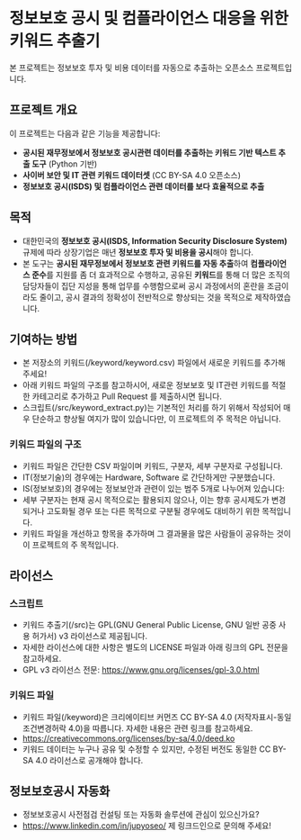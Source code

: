 # 정보보호 공시 및 컴플라이언스 대응을 위한 키워드 추출기
본 프로젝트는 정보보호 투자 및 비용 데이터를 자동으로 추출하는 오픈소스 프로젝트입니다.

## 프로젝트 개요  
이 프로젝트는 다음과 같은 기능을 제공합니다:  
- **공시된 재무정보에서 정보보호 공시관련 데이터를 추출하는 키워드 기반 텍스트 추출 도구** (Python 기반)  
- **사이버 보안 및 IT 관련 키워드 데이터셋** (CC BY-SA 4.0 오픈소스)  
- **정보보호 공시(ISDS) 및 컴플라이언스 관련 데이터를 보다 효율적으로 추출**  

## 목적
- 대한민국의 **정보보호 공시(ISDS, Information Security Disclosure System)** 규제에 따라 상장기업은 매년 **정보보호 투자 및 비용을 공시**해야 합니다.  
- 본 도구는 **공시된 재무정보에서 정보보호 관련 키워드를 자동 추출**하여 **컴플라이언스 준수**를 지원를 좀 더 효과적으로 수행하고, 공유된 **키워드**를 통해 더 많은 조직의 담당자들이 집단 지성을 통해 업무를 수행함으로써 공시 과정에서의 혼란을 조금이라도 줄이고, 공시 결과의 정확성이 전반적으로 향상되는 것을 목적으로 제작하였습니다.

## 기여하는 방법
- 본 저장소의 키워드(/keyword/keyword.csv) 파일에서 새로운 키워드를 추가해 주세요!
- 아래 키워드 파일의 구조를 참고하시어, 새로운 정보보호 및 IT관련 키워드를 적절한 카테고리로 추가하고 Pull Request 를 제출하시면 됩니다.
- 스크립트(/src/keyword_extract.py)는 기본적인 처리를 하기 위해서 작성되어 매우 단순하고 향상될 여지가 많이 있습니다만, 이 프로젝트의 주 목적은 아닙니다.

### 키워드 파일의 구조
- 키워드 파일은 간단한 CSV 파일이며 키워드, 구분자, 세부 구분자로 구성됩니다.
- IT(정보기술)의 경우에는 Hardware, Software 로 간단하게만 구분했습니다.
- IS(정보보호)의 경우에는 정보보안과 관련이 있는 범주 5개로 나누어져 있습니다:
- 세부 구분자는 현재 공시 목적으로는 활용되지 않으나, 이는 향후 공시제도가 변경되거나 고도화될 경우 또는 다른 목적으로 구분될 경우에도 대비하기 위한 목적입니다.
- 키워드 파일을 개선하고 항목을 추가하며 그 결과물을 많은 사람들이 공유하는 것이 이 프로젝트의 주 목적입니다.

## 라이선스

### 스크립트
- 키워드 추출기(/src)는 GPL(GNU General Public License, GNU 일반 공중 사용 허가서) v3 라이선스로 제공됩니다.
- 자세한 라이선스에 대한 사항은 별도의 LICENSE 파일과 아래 링크의 GPL 전문을 참고하세요.
- GPL v3 라이선스 전문: https://www.gnu.org/licenses/gpl-3.0.html

### 키워드 파일
- 키워드 파일(/keyword)은 크리에이티브 커먼즈 CC BY-SA 4.0 (저작자표시-동일조건변경허락 4.0)을 따릅니다. 자세한 내용은 관련 링크를 참고하세요.
- https://creativecommons.org/licenses/by-sa/4.0/deed.ko
- 키워드 데이터는 누구나 공유 및 수정할 수 있지만, 수정된 버전도 동일한 CC BY-SA 4.0 라이선스로 공개해야 합니다.

## 정보보호공시 자동화
- 정보보호공시 사전점검 컨설팅 또는 자동화 솔루션에 관심이 있으신가요?
- https://www.linkedin.com/in/jupyoseo/ 제 링크드인으로 문의해 주세요!